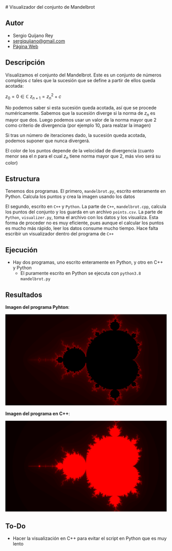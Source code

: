 <script type="text/javascript" src="http://cdn.mathjax.org/mathjax/latest/MathJax.js?config=default"></script># Visualizador del conjunto de Mandelbrot

## Autor

* Sergio Quijano Rey
* sergiquijano@gmail.com
* [Página Web](sergioquijanorey.github.io)

## Descripción

Visualizamos el conjunto del Mandelbrot. Este es un conjunto de números complejos $c$ tales que la sucesión que se define a partir de ellos queda acotada:

$z_0 = 0 \in \mathds{C}$
$z_{n+1} = z_{n}^{2} + c$

No podemos saber si esta sucesión queda acotada, así que se procede numéricamente. Sabemos que la sucesión diverge si la norma de $z_n$ es mayor que dos. Luego podemos usar un valor de la norma mayor que 2 como criterio de divergencia (por ejemplo 10, para realzar la imagen)

Si tras un número de iteraciones dado, la sucesión queda acotada, podemos suponer que nunca divergerá.

El color de los puntos depende de la velocidad de divergencia (cuanto menor sea el $n$ para el cual $z_n$ tiene norma mayor que 2, más vivo será su color)

## Estructura

Tenemos dos programas. El primero, `mandelbrot.py`, escrito enteramente en Python. Calcula los puntos y crea la imagen usando los datos

El segundo, escrito en `C++` y `Python`. La parte de `C++`, `mandelbrot.cpp`, calcula los puntos del conjunto y los guarda en un archivo `points.csv`. La parte de `Python`, `visualizer.py`, toma el archivo con los datos y los visualiza. Esta forma de proceder no es muy eficiente, pues aunque el calcular los puntos es mucho más rápido, leer los datos consume mucho tiempo. Hace falta escribir un visualizador dentro del programa de `C++`

## Ejecución

* Hay dos programas, uno escrito enteramente en Python, y otro en C++ y Python
    * El puramente escrito en Python se ejecuta con `python3.8 mandelbrot.py`

## Resultados

**Imagen del programa Pyhton**:

![python_mandelbrot](mandelbrot.png)

**Imagen del programa en C++**:

![cpp_mandelbrot](mandelbrot_cpp.png)

## To-Do

* Hacer la visualización en C++ para evitar el script en Python que es muy lento
